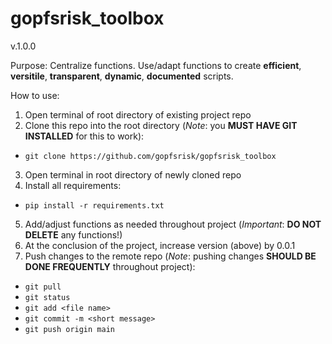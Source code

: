 # gopfsrisk_toolbox

v.1.0.0

Purpose: Centralize functions. Use/adapt functions to create **efficient**, **versitile**, **transparent**, **dynamic**, **documented** scripts.

How to use: 

1. Open terminal of root directory of existing project repo
2. Clone this repo into the root directory (*Note*: you **MUST HAVE GIT INSTALLED** for this to work):
- ```git clone https://github.com/gopfsrisk/gopfsrisk_toolbox```
3. Open terminal in root directory of newly cloned repo
4. Install all requirements:
- ```pip install -r requirements.txt```
5. Add/adjust functions as needed throughout project (*Important*: **DO NOT DELETE** any functions!)
6. At the conclusion of the project, increase version (above) by 0.0.1
7. Push changes to the remote repo (*Note*: pushing changes **SHOULD BE DONE FREQUENTLY** throughout project):
- ```git pull```
- ```git status```
- ```git add <file name>```
- ```git commit -m <short message>```
- ```git push origin main```